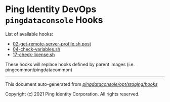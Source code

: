 
# Ping Identity DevOps `pingdataconsole` Hooks
List of available hooks:
* [02-get-remote-server-profile.sh.post](02-get-remote-server-profile.sh.post.md)
* [04-check-variables.sh](04-check-variables.sh.md)
* [17-check-license.sh](17-check-license.sh.md)

These hooks will replace hooks defined by parent images (i.e. pingcommon/pingdatacommon)

---
This document auto-generated from _[pingdataconsole/opt/staging/hooks](https://github.com/pingidentity/pingidentity-docker-builds/blob/master/pingdataconsole/opt/staging/hooks)_

Copyright (c) 2021 Ping Identity Corporation. All rights reserved.

